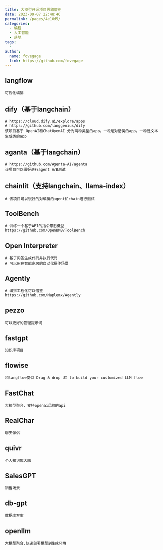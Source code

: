 ```yaml
---
title: 大模型开源项目思路借鉴
date: 2023-09-07 22:48:46
permalink: /pages/4e10d5/
categories:
  - 编程
  - 人工智能
  - 落地
tags:
  -
author:
  name: fovegage
  link: https://github.com/fovegage
---
```


## langflow

```
可视化编排
```

## dify（基于langchain）

```
# https://cloud.dify.ai/explore/apps
# https://github.com/langgenius/dify
该项目基于 OpenAI和ChatOpenAI 分为两种类型的app，一种是对话类的app，一种是文本生成类的app
```

## aganta（基于langchain）

```
# https://github.com/Agenta-AI/agenta
该项目可以很好进行agent A/B测试
```

## chainlit（支持langchain、llama-index）

```
# 该项目可以很好的对编排的agent和chain进行测试
```

## ToolBench

```
# 训练一个基于API的指令意图模型
https://github.com/OpenBMB/ToolBench
```

## Open Interpreter

```
# 基于问答生成代码并执行代码
# 可以用在智能家居的自动化操作场景
```

## Agently

```
# 编排工程化可以借鉴
https://github.com/Maplemx/Agently
```

## pezzo

```
可以更好的管理提示词
```

## fastgpt

```
知识库项目
```

## flowise

```
和langflow类似 Drag & drop UI to build your customized LLM flow
```

## FastChat

```
大模型聚合，支持openai风格的api
```

## RealChar

```
聊天伴侣
```

## quivr

```
个人知识库大脑
```

## SalesGPT

```
销售场景
```

## db-gpt

```
数据库方案
```

## openllm

```
大模型聚合,快速部署模型到生成环境
```